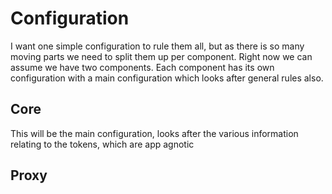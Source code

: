 # Configuration
I want one simple configuration to rule them all, but as there is so many moving parts we need to split them up per component. Right now we can assume we have two components. Each component has its own configuration with a main configuration which looks after general rules also.

## Core
This will be the main configuration, looks after the various information relating to the tokens, which are app agnotic


## Proxy





